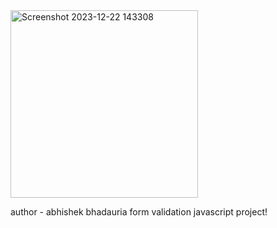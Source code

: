 <img width="300" alt="Screenshot 2023-12-22 143308" src="https://github.com/bhadauria-abhi/form-validate-code/assets/143187509/21e07bb8-f8e8-4820-983d-bc4cc108e3f3">

author - abhishek bhadauria
form validation javascript project!

